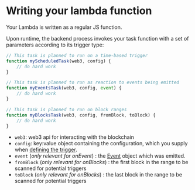 # Writing your lambda function

Your Lambda is written as a regular JS function.

Upon runtime, the backend process invokes your task function with a set of parameters according to its trigger type:

```js
// This task is planned to run on a time-based trigger
function myScheduledTask(web3, config) {
    // do hard work
}

// This task is planned to run as reaction to events being emitted
function myEventsTask(web3, config, event) {
    // do hard work
}

// This task is planned to run on block ranges
function myBlocksTask(web3, config, fromBlock, toBlock) {
    // do hard work
}
```

- `web3`: web3 api for interacting with the blockchain
- `config`: key:value object containing the configuration, which you supply when [defining the trigger](./lambda-triggers/README.md).
- `event` (_only relevant for onEvent_) : the [Event](https://github.com/orbs-network/orbs-lambda/blob/master/interfaces.ts#L29) object which was emitted.
- `fromBlock` (_only relevant for onBlocks_) : the first block in the range to be scanned for potential triggers
- `toBlock` (_only relevant for onBlocks_) : the last block in the range to be scanned for potential triggers